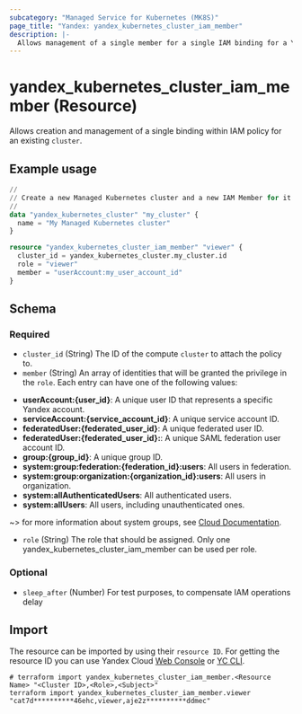 ```yaml
---
subcategory: "Managed Service for Kubernetes (MK8S)"
page_title: "Yandex: yandex_kubernetes_cluster_iam_member"
description: |-
  Allows management of a single member for a single IAM binding for a Yandex Kubernetes cluster.
---
```


# yandex_kubernetes_cluster_iam_member (Resource)

Allows creation and management of a single binding within IAM policy for an existing `cluster`.

## Example usage

```terraform
//
// Create a new Managed Kubernetes cluster and a new IAM Member for it.
//
data "yandex_kubernetes_cluster" "my_cluster" {
  name = "My Managed Kubernetes cluster"
}

resource "yandex_kubernetes_cluster_iam_member" "viewer" {
  cluster_id = yandex_kubernetes_cluster.my_cluster.id
  role = "viewer"
  member = "userAccount:my_user_account_id"
}
```
<!-- schema generated by tfplugindocs -->
## Schema

### Required

- `cluster_id` (String) The ID of the compute `cluster` to attach the policy to.
- `member` (String) An array of identities that will be granted the privilege in the `role`. Each entry can have one of the following values:
 * **userAccount:{user_id}**: A unique user ID that represents a specific Yandex account.
 * **serviceAccount:{service_account_id}**: A unique service account ID.
 * **federatedUser:{federated_user_id}**: A unique federated user ID.
 * **federatedUser:{federated_user_id}:**: A unique SAML federation user account ID.
 * **group:{group_id}**: A unique group ID.
 * **system:group:federation:{federation_id}:users**: All users in federation.
 * **system:group:organization:{organization_id}:users**: All users in organization.
 * **system:allAuthenticatedUsers**: All authenticated users.
 * **system:allUsers**: All users, including unauthenticated ones.

~> for more information about system groups, see [Cloud Documentation](https://yandex.cloud/docs/iam/concepts/access-control/system-group).
- `role` (String) The role that should be assigned. Only one yandex_kubernetes_cluster_iam_member can be used per role.

### Optional

- `sleep_after` (Number) For test purposes, to compensate IAM operations delay

## Import

The resource can be imported by using their `resource ID`. For getting the resource ID you can use Yandex Cloud [Web Console](https://console.yandex.cloud) or [YC CLI](https://yandex.cloud/docs/cli/quickstart).

```shell
# terraform import yandex_kubernetes_cluster_iam_member.<Resource Name> "<Cluster ID>,<Role>,<Subject>"
terraform import yandex_kubernetes_cluster_iam_member.viewer "cat7d**********46ehc,viewer,aje2z**********ddmec"
```
